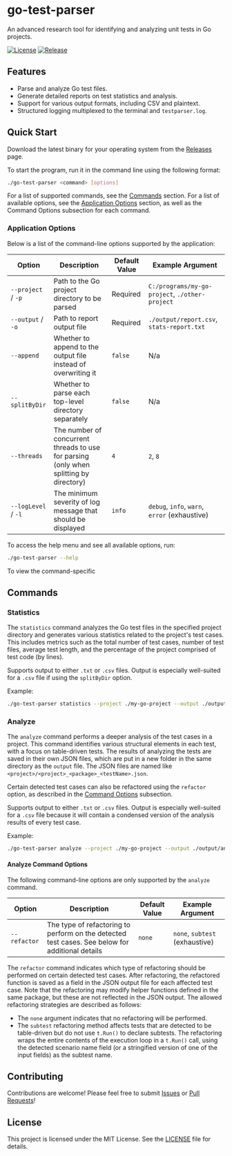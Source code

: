 # go-test-parser

An advanced research tool for identifying and analyzing unit tests in Go projects.

[![License](https://img.shields.io/github/license/maxgreen01/go-test-parser)](LICENSE)
[![Release](https://img.shields.io/github/v/release/maxgreen01/go-test-parser)](https://github.com/maxgreen01/go-test-parser/releases)

## Features

- Parse and analyze Go test files.
- Generate detailed reports on test statistics and analysis.
- Support for various output formats, including CSV and plaintext.
- Structured logging multiplexed to the terminal and `testparser.log`.

## Quick Start

Download the latest binary for your operating system from the [Releases](https://github.com/maxgreen01/go-test-parser/releases) page.

To start the program, run it in the command line using the following format:

```bash
./go-test-parser <command> [options]
```

For a list of supported commands, see the [Commands](#commands) section. For a list of available options, see the [Application Options](#application-options) section, as well as the Command Options subsection for each command.

### Application Options

Below is a list of the command-line options supported by the application:

| Option              | Description                                                                            | Default Value | Example Argument                               |
| ------------------- | -------------------------------------------------------------------------------------- | ------------- | ---------------------------------------------- |
| `--project` / `-p`  | Path to the Go project directory to be parsed                                          | Required      | `C:/programs/my-go-project`, `./other-project` |
| `--output` / `-o`   | Path to report output file                                                             | Required      | `./output/report.csv`, `stats-report.txt`      |
| `--append`          | Whether to append to the output file instead of overwriting it                         | `false`       | N/a                                            |
| `--splitByDir`      | Whether to parse each top-level directory separately                                   | `false`       | N/a                                            |
| `--threads`         | The number of concurrent threads to use for parsing (only when splitting by directory) | `4`           | `2`, `8`                                       |
| `--logLevel` / `-l` | The minimum severity of log message that should be displayed                           | `info`        | `debug`, `info`, `warn`, `error` (exhaustive)  |

To access the help menu and see all available options, run:

```bash
./go-test-parser --help
```

To view the command-specific

## Commands

### Statistics

The `statistics` command analyzes the Go test files in the specified project directory and generates various statistics related to the project's test cases. This includes metrics such as the total number of test cases, number of test files, average test length, and the percentage of the project comprised of test code (by lines).

Supports output to either `.txt` or `.csv` files. Output is especially well-suited for a `.csv` file if using the `splitByDir` option.

Example:

```bash
./go-test-parser statistics --project ./my-go-project --output ./output/statistics-report.csv
```

### Analyze

The `analyze` command performs a deeper analysis of the test cases in a project. This command identifies various structural elements in each test, with a focus on table-driven tests. The results of analyzing the tests are saved in their own JSON files, which are put in a new folder in the same directory as the `output` file. The JSON files are named like `<project>/<project>_<package>_<testName>.json`.

Certain detected test cases can also be refactored using the `refactor` option, as described in the [Command Options](#analyze-command-options) subsection.

Supports output to either `.txt` or `.csv` files. Output is especially well-suited for a `.csv` file because it will contain a condensed version of the analysis results of every test case.

Example:

```bash
./go-test-parser analyze --project ./my-go-project --output ./output/analyze-report.csv
```

#### Analyze Command Options

The following command-line options are only supported by the `analyze` command.

| Option                    | Description                                                                                     | Default Value | Example Argument               |
| ------------------------- | ----------------------------------------------------------------------------------------------- | ------------- | ------------------------------ |
| `--refactor`              | The type of refactoring to perform on the detected test cases. See below for additional details | `none`        | `none`, `subtest` (exhaustive) |

The `refactor` command indicates which type of refactoring should be performed on certain detected test cases. After refactoring, the refactored function is saved as a field in the JSON output file for each affected test case. Note that the refactoring may modify helper functions defined in the same package, but these are not reflected in the JSON output. The allowed refactoring strategies are described as follows:

- The `none` argument indicates that no refactoring will be performed.
- The `subtest` refactoring method affects tests that are detected to be table-driven but do not use `t.Run()` to declare subtests. The refactoring wraps the entire contents of the execution loop in a `t.Run()` call, using the detected scenario name field (or a stringified version of one of the input fields) as the subtest name.

## Contributing

Contributions are welcome! Please feel free to submit [Issues](https://github.com/maxgreen01/go-test-parser/issues) or [Pull Requests](https://github.com/maxgreen01/go-test-parser/issues)!

## License

This project is licensed under the MIT License. See the [LICENSE](https://github.com/maxgreen01/go-test-parser/blob/main/LICENSE) file for details.

